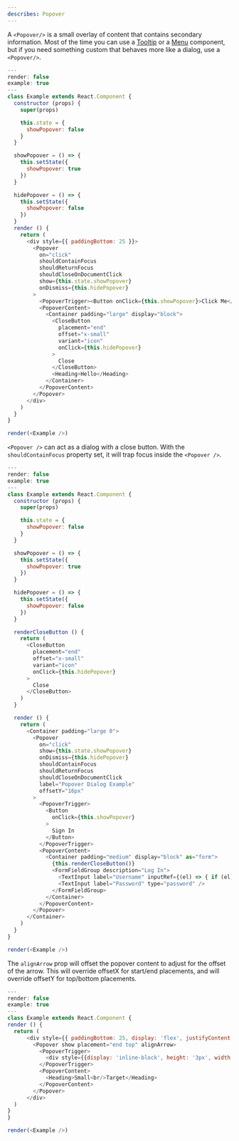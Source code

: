 ```yaml
---
describes: Popover
---
```


A `<Popover/>` is a small overlay of content that contains secondary information. Most of the time
you can use a [Tooltip](#Tooltip) or a [Menu](#Menu) component, but if you need
something custom that behaves more like a dialog, use a `<Popover/>`.

```js
---
render: false
example: true
---
class Example extends React.Component {
  constructor (props) {
    super(props)

    this.state = {
      showPopover: false
    }
  }

  showPopover = () => {
    this.setState({
      showPopover: true
    })
  }

  hidePopover = () => {
    this.setState({
      showPopover: false
    })
  }
  render () {
    return (
      <div style={{ paddingBottom: 25 }}>
        <Popover
          on="click"
          shouldContainFocus
          shouldReturnFocus
          shouldCloseOnDocumentClick
          show={this.state.showPopover}
          onDismiss={this.hidePopover}
        >
          <PopoverTrigger><Button onClick={this.showPopover}>Click Me</Button></PopoverTrigger>
          <PopoverContent>
            <Container padding="large" display="block">
              <CloseButton
                placement="end"
                offset="x-small"
                variant="icon"
                onClick={this.hidePopover}
              >
                Close
              </CloseButton>
              <Heading>Hello</Heading>
            </Container>
          </PopoverContent>
        </Popover>
      </div>
    )
  }
}

render(<Example />)
```

`<Popover />` can act as a dialog with a close button. With the `shouldContainFocus` property
set, it will trap focus inside the `<Popover />`.

```js
---
render: false
example: true
---
class Example extends React.Component {
  constructor (props) {
    super(props)

    this.state = {
      showPopover: false
    }
  }

  showPopover = () => {
    this.setState({
      showPopover: true
    })
  }

  hidePopover = () => {
    this.setState({
      showPopover: false
    })
  }

  renderCloseButton () {
    return (
      <CloseButton
        placement="end"
        offset="x-small"
        variant="icon"
        onClick={this.hidePopover}
      >
        Close
      </CloseButton>
    )
  }

  render () {
    return (
      <Container padding="large 0">
        <Popover
          on="click"
          show={this.state.showPopover}
          onDismiss={this.hidePopover}
          shouldContainFocus
          shouldReturnFocus
          shouldCloseOnDocumentClick
          label="Popover Dialog Example"
          offsetY="16px"
        >
          <PopoverTrigger>
            <Button
              onClick={this.showPopover}
            >
              Sign In
            </Button>
          </PopoverTrigger>
          <PopoverContent>
            <Container padding="medium" display="block" as="form">
              {this.renderCloseButton()}
              <FormFieldGroup description="Log In">
                <TextInput label="Username" inputRef={(el) => { if (el) { this._username = el } }}/>
                <TextInput label="Password" type="password" />
              </FormFieldGroup>
            </Container>
          </PopoverContent>
        </Popover>
      </Container>
    )
  }
}

render(<Example />)

```
The `alignArrow` prop will offset the popover content to adjust for the offset of the arrow.
This will override offsetX for start/end placements, and will override offsetY for top/bottom placements.
```js
---
render: false
example: true
---
class Example extends React.Component {
render () {
  return (
      <div style={{ paddingBottom: 25, display: 'flex', justifyContent: 'center' }}>
        <Popover show placement="end top" alignArrow>
          <PopoverTrigger>
            <div style={{display: 'inline-block', height: '3px', width: '3px', background: 'blue'}}/>
          </PopoverTrigger>
          <PopoverContent>
            <Heading>Small<br/>Target</Heading>
          </PopoverContent>
        </Popover>
      </div>
  )
}
}

render(<Example />)
```
